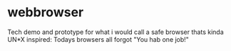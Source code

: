 # webbrowser

Tech demo and prototype for what i would call a safe browser thats kinda UN*X inspired: Todays
    browsers all forgot "You hab one job!"